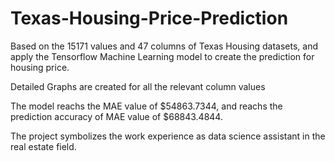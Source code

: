 # Texas-Housing-Price-Prediction

Based on the 15171 values and 47 columns of Texas Housing datasets, and apply the Tensorflow Machine Learning model to create the prediction for housing price. 

Detailed Graphs are created for all the relevant column values 

The model reachs the MAE value of $54863.7344, and reachs the prediction accuracy of MAE value of $68843.4844. 

The project symbolizes the work experience as data science assistant in the real estate field. 

